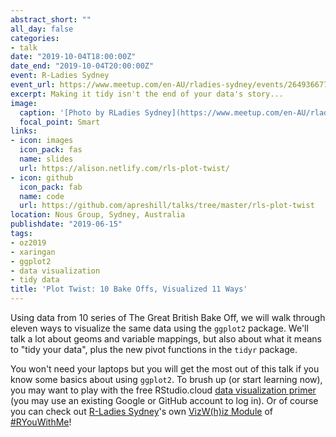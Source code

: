```yaml
---
abstract_short: ""
all_day: false
categories:
- talk
date: "2019-10-04T18:00:00Z"
date_end: "2019-10-04T20:00:00Z"
event: R-Ladies Sydney
event_url: https://www.meetup.com/en-AU/rladies-sydney/events/264936677/
excerpt: Making it tidy isn't the end of your data's story...
image:
  caption: '[Photo by RLadies Sydney](https://www.meetup.com/en-AU/rladies-sydney/events/264936677/)'
  focal_point: Smart
links:
- icon: images
  icon_pack: fas
  name: slides
  url: https://alison.netlify.com/rls-plot-twist/
- icon: github
  icon_pack: fab
  name: code
  url: https://github.com/apreshill/talks/tree/master/rls-plot-twist
location: Nous Group, Sydney, Australia
publishdate: "2019-06-15"
tags:
- oz2019
- xaringan
- ggplot2
- data visualization
- tidy data
title: 'Plot Twist: 10 Bake Offs, Visualized 11 Ways'
---
```


Using data from 10 series of The Great British Bake Off, we will walk through eleven ways to visualize the same data using the `ggplot2` package. We'll talk a lot about geoms and variable mappings, but also about what it means to "tidy your data", plus the new pivot functions in the `tidyr` package.

You won't need your laptops but you will get the most out of this talk if you know some basics about using `ggplot2`. To brush up (or start learning now), you may want to play with the free RStudio.cloud [data visualization primer](https://rstudio.cloud/learn/primers/3) (you may use an existing Google or GitHub account to log in). Or of course you can check out [R-Ladies Sydney](https://rladiessydney.org/)'s own [VizW(h)iz Module](https://rladiessydney.org/post/2018/12/20/vizwhiz/) of [#RYouWithMe](https://rladiessydney.org/ryouwithme)!
